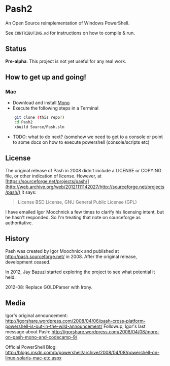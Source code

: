 Pash2
=====

An Open Source reimplementation of Windows PowerShell.

See `CONTRIBUTING.md` for instructions on how to compile & run.

Status
------

**Pre-alpha**. This project is not yet useful for any real work.

How to get up and going!
------------------------

### Mac

- Download and install
[Mono](http://www.go-mono.com/mono-downloads/download.html)
- Execute the following steps in a Terminal

```sh
    git clone (this repo?)
    cd Pash2
    xbuild Source/Pash.sln
```

- TODO: what to do next? (somehow we need to get to a console or point
  to some docs on how to execute powershell (console/scripts etc)

License
-------

The original release of Pash in 2008 didn't include a LICENSE or COPYING file, or other indication of license. However, at [https://sourceforge.net/projects/pash/](http://web.archive.org/web/20121111142027/http://sourceforge.net/projects/pash/) it says:

> License
> BSD License, GNU General Public License (GPL)

I have emailed Igor Moochnick a few times to clarify his licensing intent, but he hasn't responded. So I'm treating that note on sourceforge as authoritative.

History
-------

Pash was created by Igor Moochnick and published at http://pash.sourceforge.net/ in 2008. After the original release, development ceased.

In 2012, Jay Bazuzi started exploring the project to see what potential it held.

2012-08: Replace GOLDParser with Irony.

Media
-----

Igor's original announcement: http://igorshare.wordpress.com/2008/04/06/pash-cross-platform-powershell-is-out-in-the-wild-announcement/
Followup, Igor's last message about Pash: http://igorshare.wordpress.com/2008/04/08/more-on-pash-mono-and-codecamp-9/

Official PowerShell Blog: http://blogs.msdn.com/b/powershell/archive/2008/04/08/powershell-on-linux-solaris-mac-etc.aspx

